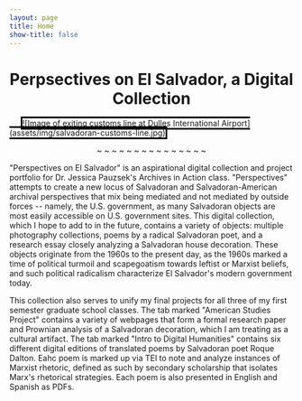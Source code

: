 ```yaml
---
layout: page
title: Home
show-title: false
---
```

<h1 style="text-align: center;">Perpsectives on El Salvador, a Digital Collection</h1>
<span style="margin: 20px; border: 3px; border-color:#000000; border-style: solid;">
![Image of exiting customs line at Dulles International Airport](assets/img/salvadoran-customs-line.jpg)
</span>
<p style="text-align: center;">~ ~ ~ ~ ~ ~ ~ ~ ~ ~ ~ ~ ~ ~ ~</p>


"Perspectives on El Salvador" is an aspirational digital collection and project portfolio for Dr. Jessica Pauzsek's Archives in Action class. "Perspectives" attempts to create a new locus of Salvadoran and Salvadoran-American archival perspectives that mix being mediated and not mediated by outside forces -- namely, the U.S. government, as many Salvadoran objects are most easily accessible on U.S. government sites. This digital collection, which I hope to add to in the future, contains a variety of objects: multiple photography collections, poems by a radical Salvadoran poet, and a research essay closely analyzing a Salvadoran house decoration. These objects originate from the 1960s to the present day, as the 1960s marked a time of political turmoil and scapegoatism towards leftist or Marxist beliefs, and such political radicalism characterize El Salvador's modern government today.

This collection also serves to unify my final projects for all three of my first semester graduate school classes. The tab marked "American Studies Project" contains a variety of webpages that form a formal research paper and Prownian analysis of a Salvadoran decoration, which I am treating as a cultural artifact. The tab marked "Intro to Digital Humanities" contains six different digital editions of translated poems by Salvadoran poet Roque Dalton. Eahc poem is marked up via TEI to note and analyze instances of Marxist rhetoric, defined as such by secondary scholarship that isolates Marx's rhetorical strategies. Each poem is also presented in English and Spanish as PDFs.
